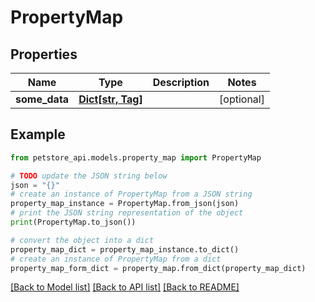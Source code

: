 # PropertyMap


## Properties

Name | Type | Description | Notes
------------ | ------------- | ------------- | -------------
**some_data** | [**Dict[str, Tag]**](Tag.md) |  | [optional] 

## Example

```python
from petstore_api.models.property_map import PropertyMap

# TODO update the JSON string below
json = "{}"
# create an instance of PropertyMap from a JSON string
property_map_instance = PropertyMap.from_json(json)
# print the JSON string representation of the object
print(PropertyMap.to_json())

# convert the object into a dict
property_map_dict = property_map_instance.to_dict()
# create an instance of PropertyMap from a dict
property_map_form_dict = property_map.from_dict(property_map_dict)
```
[[Back to Model list]](../README.md#documentation-for-models) [[Back to API list]](../README.md#documentation-for-api-endpoints) [[Back to README]](../README.md)



